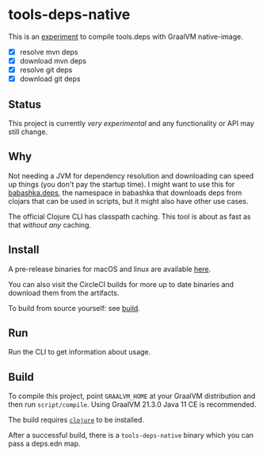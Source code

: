 # tools-deps-native

This is an [experiment](#issues) to compile tools.deps with GraalVM native-image.

- [x] resolve mvn deps
- [x] download mvn deps
- [x] resolve git deps
- [x] download git deps

## Status

This project is currently _very experimental_ and any functionality or API may
still change.

## Why

Not needing a JVM for dependency resolution and downloading can speed up things
(you don't pay the startup time). I might want to use this for [babashka.deps](https://book.babashka.org/#babashkadeps),
the namespace in babashka that downloads deps from clojars that can be used in
scripts, but it might also have other use cases.

The official Clojure CLI has classpath caching. This tool is about as fast as
that _without any_ caching.

## Install

A pre-release binaries for macOS and linux are available
[here](https://github.com/borkdude/tools-deps-native-experiment/releases/tag/0.0.1-SNAPSHOT).

You can also visit the CircleCI builds for more up to date binaries and download
them from the artifacts.

To build from source yourself: see [build](#build).

## Run

Run the CLI to get information about usage.

## Build

To compile this project, point `GRAALVM_HOME` at your GraalVM distribution and
then run `script/compile`. Using GraalVM 21.3.0 Java 11 CE is recommended.

The build requires
[`clojure`](https://clojure.org/guides/getting_started#_clojure_installer_and_cli_tools)
to be installed.

After a successful build, there is a `tools-deps-native` binary which you can pass a deps.edn map.
